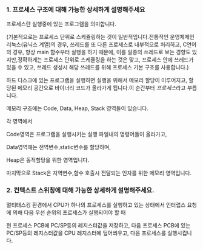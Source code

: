 ### 1. 프로세스 구조에 대해 가능한 상세하게 설명해주세요

프로세스란 실행중에 있는 프로그램을 의미합니다. 

(기본적으로는 프로세스 단위로 스케쥴링하는 것이 일반적입니다.전통적인 운영체제인 리눅스(유닉스 계열)의 경우, 쓰레드를 또 다른 프로세스로 내부적으로 처리하고, C언어의 경우, 항상 main 함수부터 실행을 하기 때문에, 이를 일종의 쓰레드로 보는 경향도 있지만,정확하게는 프로세스 단위로 스케쥴링을 하는 것은 맞고, 프로세스 안에 쓰레드가 있을 수 있고, 쓰레드 생성시 해당 쓰레드를 위해 프로세스 기본 구조를 사용합니다.)

하드 디스크에 있는 프로그램을 실행하면 실행을 위해서 메모리 할당이 이루어지고, 할당된 메모리 공간으로 바이너리 코드가 올라가게 됩니다.이 순간부터 *프로세스*라고 부릅니다.

메모리 구조에는 Code, Data, Heap, Stack 영역들이 있습니다.

각 영역에서 

Code영역은 프로그램을 실행시키는 실행 파일내의 명령어들이 올라가고,

 Data영역에는 전역변수,static변수를 할당하며,

Heap은 동적할당을 위한 영역입니다.

마지막으로 Stack은 지역변수,함수 호출시 전달되는 인자를 위한 메모리 영역입니다.

### 2. 컨텍스트 스위칭에 대해 가능한 상세하게 설명해주세요.

멀티태스킹 환경에서 CPU가 하나의 프로세스를 실행하고 있는 상태에서 인터럽스 요청에 의해 다음 우선 순위의 프로세스가 실행되어야 할 때 

현 프로세스 PCB에 PC/SP등의 레지스터값을 저장하고, 다음 프로세스 PCB에 있는 PC/SP등의 레지스터값을 CPU 레지스터에 덮어씌우고, 다음 프로세스를 실행시킵니다.

